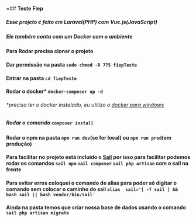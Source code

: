 =## **Teste Fiep**
##### Esse projeto é feito em Laravel(PHP) com Vue.js(JavaScript)
##### Ele também conta com um Docker com o ambiente
#### Para Rodar precisa clonar o projeto
#### Dar permissão na pasta `sudo chmod -R 775 fiepTeste`
#### Entrar na pasta `cd fiepTeste`
#### Rodar o docker* `docker-composer up -d`
###### *precisa ter o docker instalado, eu utilizo o [docker para windows](https://docs.docker.com/desktop/windows/install/)
##### Rodar o comando `composer install`
#### Rodar o npm na pasta `npm run dev`(se for local) ou `npm run prod`(em produção)
#### Para facilitar no projeto está incluído o [Sail](https://laravel.com/docs/9.x/sail#main-content) por isso para facilitar podemos rodar os comandos `sail npm` `sail composer` `sail php artisan` com o sail na frente
#### Para evitar erros coloquei o comando de alias para poder só digitar o comando sem colocar o caminho do sail `alias  sail='[ -f sail ] && bash sail || bash vendor/bin/sail'`

#### Ainda na pasta temos que criar nossa base de dados usando o comando `sail php artisan migrate`